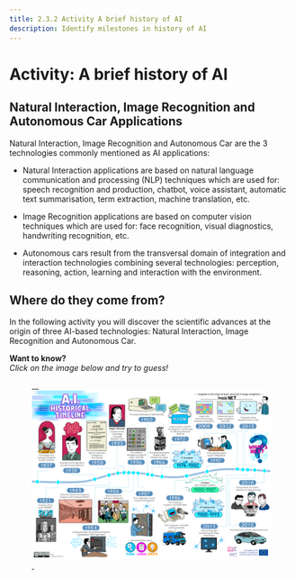 ```yaml
---
title: 2.3.2 Activity A brief history of AI
description: Identify milestones in history of AI
---
```

# Activity: A brief history of AI

## Natural Interaction, Image Recognition and Autonomous Car Applications

Natural Interaction, Image Recognition and Autonomous Car are the 3 technologies commonly mentioned as AI applications:

- Natural Interaction applications are based on natural language communication and processing (NLP) techniques which are used for: speech recognition and production, chatbot, voice assistant, automatic text summarisation, term extraction, machine translation, etc.

- Image Recognition applications are based on computer vision techniques which are used for: face recognition, visual diagnostics, handwriting recognition, etc.

- Autonomous cars result from the transversal domain of integration and interaction technologies combining several technologies: perception, reasoning, action, learning and interaction with the environment.

## Where do they come from?

In the following activity you will discover the scientific advances at the origin of three AI-based technologies: Natural Interaction, Image Recognition and Autonomous Car.

**Want to know?**  
_Click on the image below and try to guess!_

<a href="https://pixees.fr/classcodeiai/app/tuto1?lang=en" target="_blank"><figure> 
  <img src="Images/AI-historical-timeline.png" alt="Image of AI history" /> 
</figure></a>
